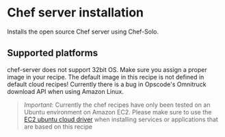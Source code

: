 # Chef server installation

Installs the open source Chef server using Chef-Solo. 

## Supported platforms

chef-server does not support 32bit OS. Make sure you assign a proper image in your recipe. The default image in this recipe is not defined in default cloud recipes!
Currently there is a bug in Opscode's Omnitruck download API when using Amazon Linux.

> *Important*: Currently the chef recipes have only been tested on an Ubuntu environment on Amazon EC2. Please make sure to use the [EC2 ubuntu cloud driver](https://github.com/CloudifySource/cloudify-cloud-drivers/tree/master/ec2-ubuntu) when installing services or applications that are based on this recipe


